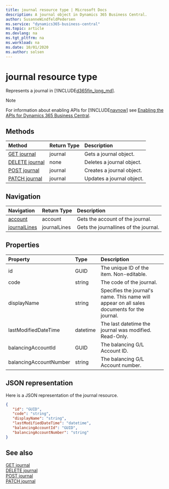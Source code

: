 ```yaml
---
title: journal resource type | Microsoft Docs
description: A journal object in Dynamics 365 Business Central.
author: SusanneWindfeldPedersen
ms.service: "dynamics365-business-central"
ms.topic: article
ms.devlang: na
ms.tgt_pltfrm: na
ms.workload: na
ms.date: 10/01/2020
ms.author: solsen
---
```


# journal resource type
Represents a journal in [!INCLUDE[d365fin_long_md](../../includes/d365fin_long_md.md)].

> [!NOTE]  
> For information about enabling APIs for [!INCLUDE[navnow](../../includes/navnow_md.md)] see [Enabling the APIs for Dynamics 365 Business Central](../enabling-apis-for-dynamics-nav.md).

## Methods
| Method | Return Type|Description |
|:--------------------|:-----------|:-------------------------|
|[GET journal](../api/dynamics_journal_Get.md)|journal|Gets a journal object.|
|[DELETE journal](../api/dynamics_journal_Delete.md)|none|Deletes a journal object.|
|[POST journal](../api/dynamics_journal_Create.md)|journal|Creates a journal object.|
|[PATCH journal](../api/dynamics_journal_Update.md)|journal|Updates a journal object.|

## Navigation

| Navigation |Return Type| Description |    
|:----------|:----------|:-----------------|
|[account](dynamics_account.md)|account |Gets the account of the journal.|
|[journalLines](dynamics_journallines.md)|journalLines |Gets the journallines of the journal.|


## Properties

| Property           | Type   |Description     |
|:-------------------|:-------|:---------------|
|id|GUID|The unique ID of the item. Non-editable.|
|code|string|The code of the journal.|
|displayName|string|Specifies the journal's name. This name will appear on all sales documents for the journal.|
|lastModifiedDateTime|datetime|The last datetime the journal was modified. Read-Only.|
|balancingAccountId|GUID|The balancing G/L Account ID.|
|balancingAccountNumber|string|The balancing G/L Account number.|


## JSON representation

Here is a JSON representation of the journal resource.


```json
{
   "id": "GUID",
   "code": "string",
   "displayName": "string",
   "lastModifiedDateTime": "datetime",
   "balancingAccountId": "GUID",
   "balancingAccountNumber": "string"
}
```
## See also

[GET journal](../api/dynamics_journal_Get.md)   
[DELETE journal](../api/dynamics_journal_Delete.md)   
[POST journal](../api/dynamics_journal_Create.md)   
[PATCH journal](../api/dynamics_journal_Update.md)   

